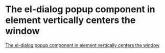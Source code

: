 # The el-dialog popup component in element vertically centers the window
[The el-dialog popup component in element vertically centers the window](https://aiwithcloud.com/2022/09/15/the_el_dialog_popup_component_in_element_vertically_centers_the_window/)